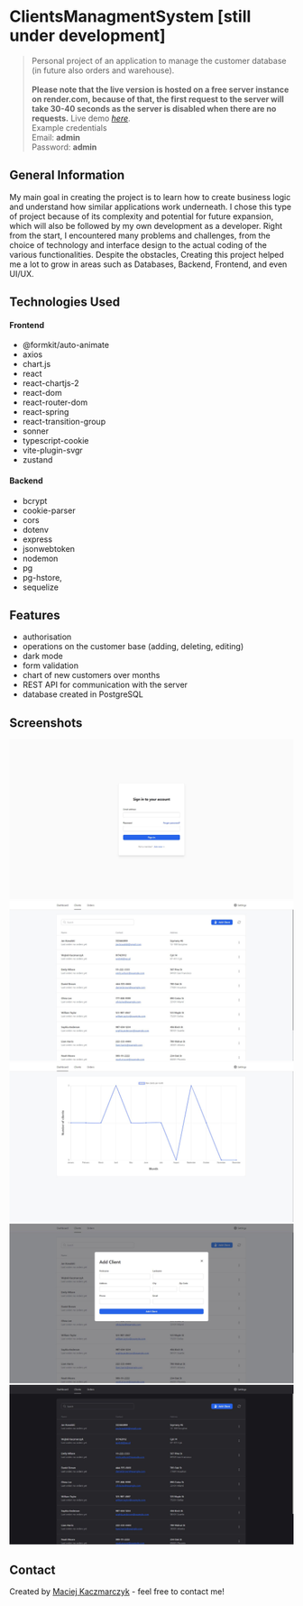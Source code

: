 # ClientsManagmentSystem [still under development]
> Personal project of an application to manage the customer database (in future also orders and warehouse). <br/><br/>
> **Please note that the live version is hosted on a free server instance on render.com, because of that, the first request to the server will take 30-40 seconds as the server is disabled when there are no requests.**
> Live demo [_here_](https://www.example.com](https://clients-managment-system.vercel.app/)). <br/>
> Example credentials <br/>
> Email: **admin** <br/>
> Password: **admin**


## General Information
My main goal in creating the project is to learn how to create
business logic and understand how similar applications work underneath.
I chose this type of project because of its complexity and potential for
future expansion, which will also be followed by my own development as a developer.
Right from the start, I encountered many problems and challenges, from the choice of technology
and interface design to the actual coding of the various functionalities. Despite the obstacles,
Creating this project helped me a lot to grow in areas such as Databases, Backend, Frontend, and even UI/UX. 


## Technologies Used

#### Frontend
- @formkit/auto-animate
- axios
- chart.js
- react
- react-chartjs-2
- react-dom
- react-router-dom
- react-spring
- react-transition-group
- sonner
- typescript-cookie
- vite-plugin-svgr
- zustand

#### Backend

- bcrypt
- cookie-parser
- cors
- dotenv
- express
- jsonwebtoken
- nodemon
- pg
- pg-hstore,
- sequelize



## Features
- authorisation
- operations on the customer base (adding, deleting, editing)
- dark mode
- form validation
- chart of new customers over months
- REST API for communication with the server
- database created in PostgreSQL


## Screenshots
![Example screenshot](./screenshots/0.JPG)
![Example screenshot](./screenshots/1.JPG)
![Example screenshot](./screenshots/2.JPG)
![Example screenshot](./screenshots/3.JPG)
![Example screenshot](./screenshots/4.JPG)





## Contact
Created by [Maciej Kaczmarczyk](https://www.linkedin.com/in/maciejkaczmarczyk01/) - feel free to contact me!

